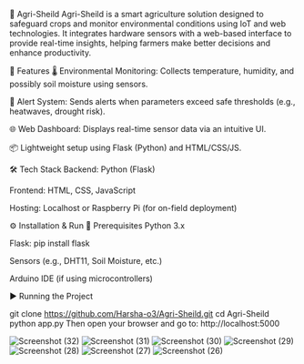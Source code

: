 🌾 Agri-Sheild
Agri-Sheild is a smart agriculture solution designed to safeguard crops and monitor environmental conditions using IoT and web technologies. It integrates hardware sensors with a web-based interface to provide real-time insights, helping farmers make better decisions and enhance productivity.

🚀 Features
🌡️ Environmental Monitoring: Collects temperature, humidity, and possibly soil moisture using sensors.

🔔 Alert System: Sends alerts when parameters exceed safe thresholds (e.g., heatwaves, drought risk).

🌐 Web Dashboard: Displays real-time sensor data via an intuitive UI.

📦 Lightweight setup using Flask (Python) and HTML/CSS/JS.

🛠️ Tech Stack
Backend: Python (Flask)

Frontend: HTML, CSS, JavaScript

Hosting: Localhost or Raspberry Pi (for on-field deployment)


⚙️ Installation & Run
🔧 Prerequisites
Python 3.x

Flask: pip install flask

Sensors (e.g., DHT11, Soil Moisture, etc.)

Arduino IDE (if using microcontrollers)

▶️ Running the Project

git clone https://github.com/Harsha-o3/Agri-Sheild.git
cd Agri-Sheild
python app.py
Then open your browser and go to: http://localhost:5000



![Screenshot (32)](https://github.com/user-attachments/assets/ce161ae5-f78c-49c6-9444-655999dd8837)
![Screenshot (31)](https://github.com/user-attachments/assets/ea876c65-6112-4791-854f-800ae1c9f168)
![Screenshot (30)](https://github.com/user-attachments/assets/677c3b52-3308-4020-8ec2-7acd2e50fa04)
![Screenshot (29)](https://github.com/user-attachments/assets/451dc639-9f12-48fd-9e7c-e0018d568e9d)
![Screenshot (28)](https://github.com/user-attachments/assets/2cf2c377-7a75-40aa-bd39-cd8797f1804a)
![Screenshot (27)](https://github.com/user-attachments/assets/5c294c18-acbe-4faf-af99-46506f6c625c)
![Screenshot (26)](https://github.com/user-attachments/assets/95fe9ed8-7322-4828-b24c-b44d71a7134b)
